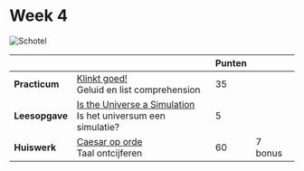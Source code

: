 # Week 4

![Schotel](/images/saucer.png)

|                |                                                                                                  | Punten |         |
|----------------|--------------------------------------------------------------------------------------------------|--------|---------|
| **Practicum**  | [Klinkt goed!](/problems/sequenties_en_data.md)<br>Geluid en list comprehension                  | 35     |         |
| **Leesopgave** | [Is the Universe a Simulation](/readings/universum_simulatie)<br>Is het universum een simulatie? | 5      |         |
| **Huiswerk**   | [Caesar op orde](/problems/caesar_op_orde)<br>Taal ontcijferen                                   | 60     | 7 bonus |
